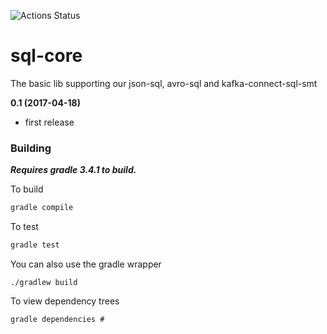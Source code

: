![Actions Status](https://github.com/lensesio/sql-core/workflows/CI/badge.svg)

# sql-core
The basic lib supporting our json-sql, avro-sql and kafka-connect-sql-smt

**0.1 (2017-04-18)**

* first release

### Building

***Requires gradle 3.4.1 to build.***

To build

```bash
gradle compile
```

To test

```bash
gradle test
```


You can also use the gradle wrapper

```
./gradlew build
```

To view dependency trees

```
gradle dependencies # 
```
